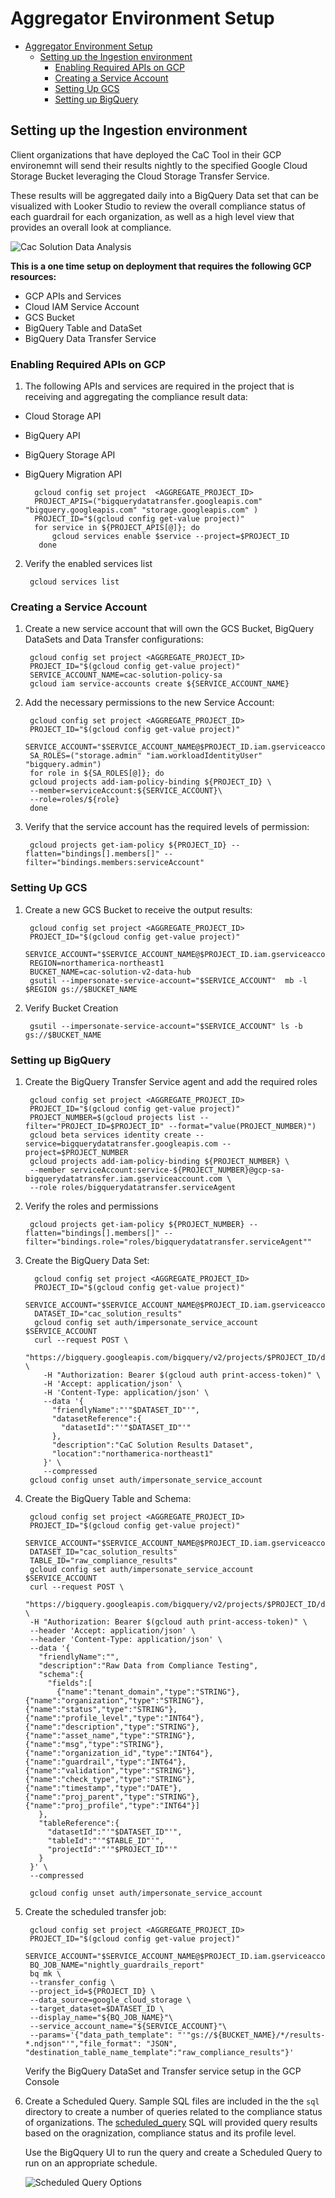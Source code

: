 
# Aggregator Environment Setup

<!-- TOC start -->
- [Aggregator Environment Setup](#aggregator-environment-setup)
  - [Setting up the Ingestion environment](#setting-up-the-ingestion-environment)
    - [Enabling Required APIs on GCP](#enabling-required-apis-on-gcp)
    - [Creating a Service Account](#creating-a-service-account)
    - [Setting Up GCS](#setting-up-gcs)
    - [Setting up BigQuery](#setting-up-bigquery)
<!-- TOC end -->

## Setting up the Ingestion environment

Client organizations that have deployed the CaC Tool in their GCP environemnt will send their results nightly to the specified Google Cloud Storage Bucket leveraging the Cloud Storage Transfer Service.

These results will be aggregated daily into a BigQuery Data set that can be visualized with Looker Studio to review the overall compliance status of each guardrail for each organization, as well as a high level view that provides an overall look at compliance.

![Cac Solution Data Analysis](../../documentation/assets/architecture_diagrams/cac-Solution-Architecture-Data-Analysis.png)

**This is a one time setup on deployment that requires the following GCP resources:**

* GCP APIs and Services
* Cloud IAM Service Account
* GCS Bucket
* BigQuery Table and DataSet
* BigQuery Data Transfer Service

### Enabling Required APIs on GCP

1. The following APIs and services are required in the project that is receiving and aggregating the compliance result data:

* Cloud Storage API
* BigQuery API
* BigQuery Storage API
* BigQuery Migration API

        gcloud config set project  <AGGREGATE_PROJECT_ID>
        PROJECT_APIS=("bigquerydatatransfer.googleapis.com" "bigquery.googleapis.com" "storage.googleapis.com" )       
        PROJECT_ID="$(gcloud config get-value project)"
        for service in ${PROJECT_APIS[@]}; do
            gcloud services enable $service --project=$PROJECT_ID
         done

2. Verify the enabled services list

        gcloud services list

### Creating a Service Account

1. Create a new service account that will own the GCS Bucket, BigQuery DataSets and Data Transfer configurations:

        gcloud config set project <AGGREGATE_PROJECT_ID>
        PROJECT_ID="$(gcloud config get-value project)"
        SERVICE_ACCOUNT_NAME=cac-solution-policy-sa
        gcloud iam service-accounts create ${SERVICE_ACCOUNT_NAME}

2. Add the necessary permissions to the new Service Account:

        gcloud config set project <AGGREGATE_PROJECT_ID>
        PROJECT_ID="$(gcloud config get-value project)"
        SERVICE_ACCOUNT="$SERVICE_ACCOUNT_NAME@$PROJECT_ID.iam.gserviceaccount.com"
        SA_ROLES=("storage.admin" "iam.workloadIdentityUser" "bigquery.admin")
        for role in ${SA_ROLES[@]}; do 
        gcloud projects add-iam-policy-binding ${PROJECT_ID} \
        --member=serviceAccount:${SERVICE_ACCOUNT}\
        --role=roles/${role}
        done

3. Verify that the service account has the required levels of permission:

        gcloud projects get-iam-policy ${PROJECT_ID} --flatten="bindings[].members[]" --filter="bindings.members:serviceAccount"

### Setting Up GCS

1. Create a new GCS Bucket to receive the output results:

        gcloud config set project <AGGREGATE_PROJECT_ID>
        PROJECT_ID="$(gcloud config get-value project)"
        SERVICE_ACCOUNT="$SERVICE_ACCOUNT_NAME@$PROJECT_ID.iam.gserviceaccount.com"
        REGION=northamerica-northeast1
        BUCKET_NAME=cac-solution-v2-data-hub
        gsutil --impersonate-service-account="$SERVICE_ACCOUNT"  mb -l $REGION gs://$BUCKET_NAME

2. Verify Bucket Creation

        gsutil --impersonate-service-account="$SERVICE_ACCOUNT" ls -b gs://$BUCKET_NAME

### Setting up BigQuery

1. Create the BigQuery Transfer Service agent and add the required roles

        gcloud config set project <AGGREGATE_PROJECT_ID>
        PROJECT_ID="$(gcloud config get-value project)"
        PROJECT_NUMBER=$(gcloud projects list --filter="PROJECT_ID=$PROJECT_ID" --format="value(PROJECT_NUMBER)")
        gcloud beta services identity create --service=bigquerydatatransfer.googleapis.com --project=$PROJECT_NUMBER
        gcloud projects add-iam-policy-binding ${PROJECT_NUMBER} \
        --member serviceAccount:service-${PROJECT_NUMBER}@gcp-sa-bigquerydatatransfer.iam.gserviceaccount.com \
        --role roles/bigquerydatatransfer.serviceAgent

2. Verify the roles and permissions

        gcloud projects get-iam-policy ${PROJECT_NUMBER} --flatten="bindings[].members[]" --filter="bindings.role="roles/bigquerydatatransfer.serviceAgent""

3. Create the BigQuery Data Set:

         gcloud config set project <AGGREGATE_PROJECT_ID>
         PROJECT_ID="$(gcloud config get-value project)"
         SERVICE_ACCOUNT="$SERVICE_ACCOUNT_NAME@$PROJECT_ID.iam.gserviceaccount.com"
         DATASET_ID="cac_solution_results"
         gcloud config set auth/impersonate_service_account $SERVICE_ACCOUNT
         curl --request POST \
           "https://bigquery.googleapis.com/bigquery/v2/projects/$PROJECT_ID/datasets" \
           -H "Authorization: Bearer $(gcloud auth print-access-token)" \
           -H 'Accept: application/json' \
           -H 'Content-Type: application/json' \
           --data '{
             "friendlyName":"'"$DATASET_ID"'",
             "datasetReference":{
               "datasetId":"'"$DATASET_ID"'"
             },
             "description":"CaC Solution Results Dataset",
             "location":"northamerica-northeast1"
           }' \
           --compressed
        gcloud config unset auth/impersonate_service_account

4. Create the BigQuery Table and Schema:

        gcloud config set project <AGGREGATE_PROJECT_ID>
        PROJECT_ID="$(gcloud config get-value project)"
        SERVICE_ACCOUNT="$SERVICE_ACCOUNT_NAME@$PROJECT_ID.iam.gserviceaccount.com"
        DATASET_ID="cac_solution_results"
        TABLE_ID="raw_compliance_results"
        gcloud config set auth/impersonate_service_account $SERVICE_ACCOUNT
        curl --request POST \
        "https://bigquery.googleapis.com/bigquery/v2/projects/$PROJECT_ID/datasets/$DATASET_ID/tables" \
        -H "Authorization: Bearer $(gcloud auth print-access-token)" \
        --header 'Accept: application/json' \
        --header 'Content-Type: application/json' \
        --data '{
          "friendlyName":"",
          "description":"Raw Data from Compliance Testing",
          "schema":{
            "fields":[
              {"name":"tenant_domain","type":"STRING"},{"name":"organization","type":"STRING"},{"name":"status","type":"STRING"},{"name":"profile_level","type":"INT64"},{"name":"description","type":"STRING"},{"name":"asset_name","type":"STRING"},{"name":"msg","type":"STRING"},{"name":"organization_id","type":"INT64"},{"name":"guardrail","type":"INT64"},{"name":"validation","type":"STRING"},{"name":"check_type","type":"STRING"},{"name":"timestamp","type":"DATE"},{"name":"proj_parent","type":"STRING"},{"name":"proj_profile","type":"INT64"}]
          },
          "tableReference":{
            "datasetId":"'"$DATASET_ID"'",
            "tableId":"'"$TABLE_ID"'",
            "projectId":"'"$PROJECT_ID"'"
          }
        }' \
        --compressed

        gcloud config unset auth/impersonate_service_account

5. Create the scheduled transfer job:

        gcloud config set project <AGGREGATE_PROJECT_ID>
        PROJECT_ID="$(gcloud config get-value project)"
        SERVICE_ACCOUNT="$SERVICE_ACCOUNT_NAME@$PROJECT_ID.iam.gserviceaccount.com"
        BQ_JOB_NAME="nightly_guardrails_report"
        bq mk \
        --transfer_config \
        --project_id=${PROJECT_ID} \
        --data_source=google_cloud_storage \
        --target_dataset=$DATASET_ID \
        --display_name="${BQ_JOB_NAME}"\
        --service_account_name="${SERVICE_ACCOUNT}"\
        --params='{"data_path_template": "'"gs://${BUCKET_NAME}/*/results-*.ndjson"'","file_format": "JSON", "destination_table_name_template":"raw_compliance_results"}'
  
   Verify the BigQuery DataSet and Transfer service setup in the GCP Console

6. Create a Scheduled Query. Sample SQL files are included in the the `sql` directory to create a number of queries related to the compliance status of organizations. The [scheduled_query](../../install_scripts/aggregator/sql/scheduled_query.sql) SQL will provided query results based on the oragnization, compliance status and its profile level.

    Use the BigQquery UI to run the query and create a Scheduled Query to run on an appropriate schedule.

    ![Scheduled Query Options](../../documentation/assets/biquery/scheduled_query_2.png)
